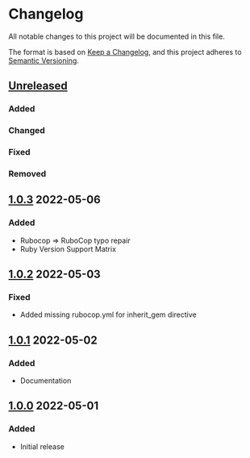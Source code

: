 # Changelog
All notable changes to this project will be documented in this file.

The format is based on [Keep a Changelog](https://keepachangelog.com/en/1.0.0/),
and this project adheres to [Semantic Versioning](https://semver.org/spec/v2.0.0.html).

## [Unreleased]
### Added

### Changed

### Fixed

### Removed

## [1.0.3] 2022-05-06
### Added
* Rubocop => RuboCop typo repair
* Ruby Version Support Matrix

## [1.0.2] 2022-05-03
### Fixed
* Added missing rubocop.yml for inherit_gem directive

## [1.0.1] 2022-05-02
### Added
* Documentation

## [1.0.0] 2022-05-01
### Added
* Initial release

[Unreleased]: https://github.com/rubocop-lts/rubocop-ruby3_1/compare/v1.0.3...HEAD
[1.0.3]: https://github.com/rubocop-lts/rubocop-ruby3_1/compare/v1.0.2...v1.0.3
[1.0.2]: https://github.com/rubocop-lts/rubocop-ruby3_1/compare/v1.0.1...v1.0.2
[1.0.1]: https://github.com/rubocop-lts/rubocop-ruby3_1/compare/v1.0.0...v1.0.1
[1.0.0]: https://github.com/rubocop-lts/rubocop-ruby3_1/compare/c4cc8fb6374d338e2c328812b4f74c78dfe5cfbd...v1.0.0
